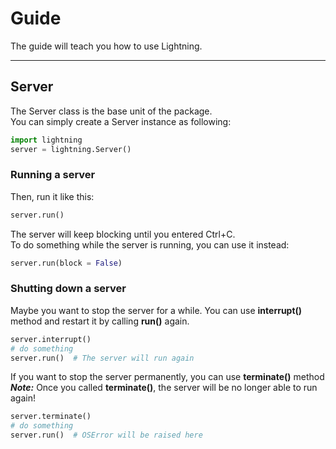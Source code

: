 
# Guide
The guide will teach you how to use Lightning.
***
## Server
The Server class is the base unit of the package.  
You can simply create a Server instance as following:
```python
import lightning
server = lightning.Server()
```
### Running a server
Then, run it like this:
```python
server.run()
```
The server will keep blocking until you entered Ctrl+C.  
To do something while the server is running, you can use it instead:
```python
server.run(block = False)
```
### Shutting down a server
Maybe you want to stop the server for a while. You can use **interrupt()** method and restart it by calling **run()** again.
```python
server.interrupt()
# do something
server.run()  # The server will run again
```
If you want to stop the server permanently, you can use **terminate()** method  
***Note:*** Once you called **terminate()**, the server will be no longer able to run again! 
```python
server.terminate()
# do something
server.run()  # OSError will be raised here
```

